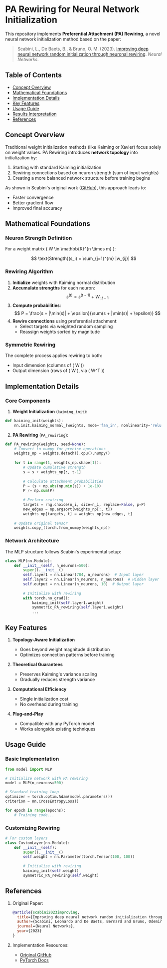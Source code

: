 # PA Rewiring for Neural Network Initialization

This repository implements **Preferential Attachment (PA) Rewiring**, a novel neural network initialization method based on the paper:

> Scabini, L., De Baets, B., & Bruno, O. M. (2023). [Improving deep neural network random initialization through neuronal rewiring](https://arxiv.org/abs/2303.01507). *Neural Networks*.

## Table of Contents
- [Concept Overview](#concept-overview)
- [Mathematical Foundations](#mathematical-foundations)
- [Implementation Details](#implementation-details)
- [Key Features](#key-features)
- [Usage Guide](#usage-guide)
- [Results Interpretation](#results-interpretation)
- [References](#references)

## Concept Overview

Traditional weight initialization methods (like Kaiming or Xavier) focus solely on weight values. PA Rewiring introduces **network topology** into initialization by:

1. Starting with standard Kaiming initialization
2. Rewiring connections based on neuron strength (sum of input weights)
3. Creating a more balanced network structure before training begins

As shown in Scabini's original work ([GitHub](https://github.com/scabini/PArewiring_weights/tree/main)), this approach leads to:

- Faster convergence
- Better gradient flow
- Improved final accuracy

## Mathematical Foundations

### Neuron Strength Definition
For a weight matrix \( W \in \mathbb{R}^{n \times m} \):

$$
\text{Strength}(s_i) = \sum_{j=1}^{m} |w_{ij}|
$$

### Rewiring Algorithm
1. **Initialize** weights with Kaiming normal distribution
2. **Accumulate strengths** for each neuron:
   $$
   s^{(t)} = s^{(t-1)} + W_{:,t-1}
   $$
3. **Compute probabilities**:
   $$
   P = \frac{s + |\min(s)| + \epsilon}{\sum(s + |\min(s)| + \epsilon)}
   $$
4. **Rewire connections** using preferential attachment:
   - Select targets via weighted random sampling
   - Reassign weights sorted by magnitude

### Symmetric Rewiring
The complete process applies rewiring to both:
- Input dimension (columns of \( W \))
- Output dimension (rows of \( W \), via \( W^T \))

## Implementation Details

### Core Components

1. **Weight Initialization** (`kaiming_init`):
```python
def kaiming_init(weights):
    nn.init.kaiming_normal_(weights, mode='fan_in', nonlinearity='relu')
```

2. **PA Rewiring** (`PA_rewiring`):
```python
def PA_rewiring(weights, seed=None):
    # Convert to numpy for precise operations
    weights_np = weights.detach().cpu().numpy()
    
    for t in range(1, weights_np.shape[1]):
        # Update cumulative strength
        s = s + weights_np[:, t-1]
        
        # Calculate attachment probabilities
        P = (s + np.abs(np.min(s)) + 1e-10)
        P /= np.sum(P)
        
        # Perform rewiring
        targets = rng.choice(n_i, size=n_i, replace=False, p=P)
        new_edges = np.argsort(weights_np[:, t])
        weights_np[targets, t] = weights_np[new_edges, t]
    
    # Update original tensor
    weights.copy_(torch.from_numpy(weights_np))
```

### Network Architecture
The MLP structure follows Scabini's experimental setup:
```python
class MLP(nn.Module):
    def __init__(self, n_neurons=500):
        super().__init__()
        self.layer1 = nn.Linear(784, n_neurons)  # Input layer
        self.layer2 = nn.Linear(n_neurons, n_neurons)  # Hidden layer
        self.output = nn.Linear(n_neurons, 10)  # Output layer
        
        # Initialize with rewiring
        with torch.no_grad():
            kaiming_init(self.layer1.weight)
            symmetric_PA_rewiring(self.layer1.weight)
            ...
```

## Key Features

1. **Topology-Aware Initialization**
   - Goes beyond weight magnitude distribution
   - Optimizes connection patterns before training

2. **Theoretical Guarantees**
   - Preserves Kaiming's variance scaling
   - Gradually reduces strength variance

3. **Computational Efficiency**
   - Single initialization cost
   - No overhead during training

4. **Plug-and-Play**
   - Compatible with any PyTorch model
   - Works alongside existing techniques

## Usage Guide

### Basic Implementation
```python
from model import MLP

# Initialize network with PA rewiring
model = MLP(n_neurons=500)

# Standard training loop
optimizer = torch.optim.Adam(model.parameters())
criterion = nn.CrossEntropyLoss()

for epoch in range(epochs):
    # Training code...
```

### Customizing Rewiring
```python
# For custom layers
class CustomLayer(nn.Module):
    def __init__(self):
        super().__init__()
        self.weight = nn.Parameter(torch.Tensor(100, 100))
        
        # Initialize with rewiring
        kaiming_init(self.weight)
        symmetric_PA_rewiring(self.weight)
```

## References

1. Original Paper:
   ```bibtex
   @article{scabini2023improving,
     title={Improving deep neural network random initialization through neuronal rewiring},
     author={Scabini, Leonardo and De Baets, Bernard and Bruno, Odemir M},
     journal={Neural Networks},
     year={2023}
   }
   ```

2. Implementation Resources:
   - [Original GitHub](https://github.com/scabini/PArewiring_weights)
   - [PyTorch Docs](https://pytorch.org/docs/stable/nn.init.html)
